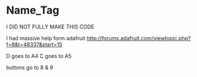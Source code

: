 # Name_Tag

I DID NOT FULLY MAKE THIS CODE

I had massive help form adafruit 
http://forums.adafruit.com/viewtopic.php?f=8&t=48337&start=15

D goes to A4
C goes to A5

buttons go to 8 & 9
